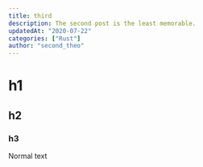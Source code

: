 ```yaml
---
title: third
description: The second post is the least memorable.
updatedAt: "2020-07-22"
categories: ["Rust"]
author: "second_theo"
---
```


# h1
## h2
### h3

Normal text